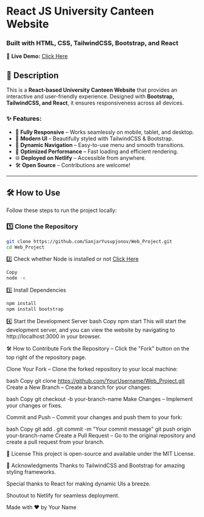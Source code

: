 # React JS University Canteen Website  

### Built with HTML, CSS, TailwindCSS, Bootstrap, and React  

🚀 **Live Demo:** [Click Here](https://ubiquitous-kelpie-09bb0e.netlify.app/)  

## 📌 Description  

This is a **React-based University Canteen Website** that provides an interactive and user-friendly experience. Designed with **Bootstrap, TailwindCSS, and React**, it ensures responsiveness across all devices.  

### ✨ Features:
- 📱 **Fully Responsive** – Works seamlessly on mobile, tablet, and desktop.  
- 🎨 **Modern UI** – Beautifully styled with TailwindCSS & Bootstrap.  
- 🔄 **Dynamic Navigation** – Easy-to-use menu and smooth transitions.  
- 🚀 **Optimized Performance** – Fast loading and efficient rendering.  
- 🌐 **Deployed on Netlify** – Accessible from anywhere.  
- 🛠️ **Open Source** – Contributions are welcome!  

---

## 🛠️ How to Use  

Follow these steps to run the project locally:  

### 1️⃣ Clone the Repository  
```bash
git clone https://github.com/SanjarYusupjonov/Web_Project.git
cd Web_Project
```
2️⃣ Check whether Node is installed or not  [Click Here](https://nodejs.org/en/download)  
```bash
Copy
node -v
``` 
3️⃣ Install Dependencies
```bash
npm install
npm install bootstrap
```
4️⃣ Start the Development Server
bash
Copy
npm start
This will start the development server, and you can view the website by navigating to http://localhost:3000 in your browser.

🛠️ How to Contribute
Fork the Repository – Click the "Fork" button on the top right of the repository page.

Clone Your Fork – Clone the forked repository to your local machine:

bash
Copy
git clone https://github.com/YourUsername/Web_Project.git
Create a New Branch – Create a branch for your changes:

bash
Copy
git checkout -b your-branch-name
Make Changes – Implement your changes or fixes.

Commit and Push – Commit your changes and push them to your fork:

bash
Copy
git add .
git commit -m "Your commit message"
git push origin your-branch-name
Create a Pull Request – Go to the original repository and create a pull request from your branch.

📄 License
This project is open-source and available under the MIT License.

🙏 Acknowledgments
Thanks to TailwindCSS and Bootstrap for amazing styling frameworks.

Special thanks to React for making dynamic UIs a breeze.

Shoutout to Netlify for seamless deployment.

Made with ❤️ by Your Name
